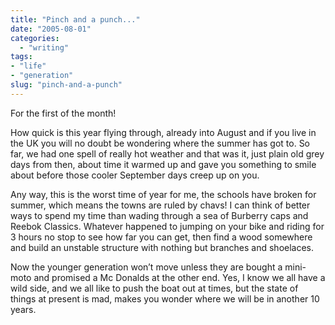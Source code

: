 ```yaml
---
title: "Pinch and a punch..."
date: "2005-08-01"
categories: 
  - "writing"
tags:
- "life"
- "generation"
slug: "pinch-and-a-punch"
---
```


For the first of the month!  

How quick is this year flying through, already into August and if you live in the UK you will no doubt be wondering where the summer has got to. So far, we had one spell of really hot weather and that was it, just plain old grey days from then, about time it warmed up and gave you something to smile about before those cooler September days creep up on you.
 
Any way, this is the worst time of year for me, the schools have broken for summer, which means the towns are ruled by chavs! I can think of better ways to spend my time than wading through a sea of Burberry caps and Reebok Classics. Whatever happened to jumping on your bike and riding for 3 hours no stop to see how far you can get, then find a wood somewhere and build an unstable structure with nothing but branches and shoelaces. 

Now the younger generation won’t move unless they are bought a mini-moto and promised a Mc Donalds at the other end. Yes, I know we all have a wild side, and we all like to push the boat out at times, but the state of things at present is mad, makes you wonder where we will be in another 10 years.
